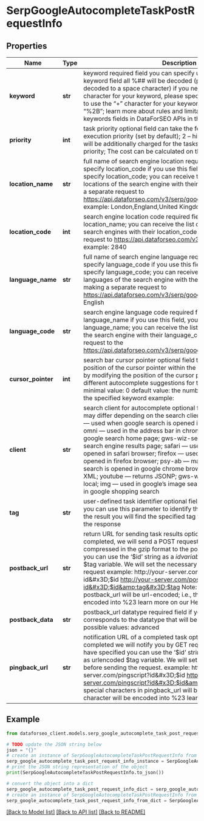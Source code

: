 # SerpGoogleAutocompleteTaskPostRequestInfo


## Properties

Name | Type | Description | Notes
------------ | ------------- | ------------- | -------------
**keyword** | **str** | keyword required field you can specify up to 700 characters in the keyword field all %## will be decoded (plus character ‘+’ will be decoded to a space character) if you need to use the “%” character for your keyword, please specify it as “%25”; if you need to use the “+” character for your keyword, please specify it as “%2B”; learn more about rules and limitations of keyword and keywords fields in DataForSEO APIs in this Help Center article | [optional] 
**priority** | **int** | task priority optional field can take the following values: 1 – normal execution priority (set by default); 2 – high execution priority You will be additionally charged for the tasks with high execution priority; The cost can be calculated on the Pricing page | [optional] 
**location_name** | **str** | full name of search engine location required field if you don’t specify location_code if you use this field, you don’t need to specify location_code; you can receive the list of available locations of the search engine with their location_name by making a separate request to https://api.dataforseo.com/v3/serp/google/autocomplete/locations example: London,England,United Kingdom | [optional] 
**location_code** | **int** | search engine location code required field if you don’t specify location_name; you can receive the list of available locations of the search engines with their location_code by making a separate request to https://api.dataforseo.com/v3/serp/google/locations example: 2840 | [optional] 
**language_name** | **str** | full name of search engine language required field if you don’t specify language_code if you use this field, you don’t need to specify language_code; you can receive the list of available languages of the search engine with their language_name by making a separate request to https://api.dataforseo.com/v3/serp/google/languages example: English | [optional] 
**language_code** | **str** | search engine language code required field if you don’t specify language_name if you use this field, you don’t need to specify language_name; you can receive the list of available languages of the search engine with their language_code by making a separate request to the https://api.dataforseo.com/v3/serp/google/languages example: en | [optional] 
**cursor_pointer** | **int** | search bar cursor pointer optional field the horizontal numerical position of the cursor pointer within the keyword in the search bar; by modifying the position of the cursor pointer, you will obtain different autocomplete suggestions for the same seed keyword; minimal value: 0 default value: the number of the last character of the specified keyword example: |which query are s – \&quot;cursor_pointer\&quot;: 0 which query is s| – \&quot;cursor_pointer\&quot;: 16 which que|ry is s – \&quot;cursor_pointer\&quot;: 9 | [optional] 
**client** | **str** | search client for autocomplete optional field autocomplete results may differ depending on the search client; possible values: chrome — used when google search is opened in google chrome; chrome-omni — used in the address bar in chrome; gws-wiz — used in google search home page; gws-wiz-serp — used in google search engine results page; safari — used when google search is opened in safari browser; firefox — used when google search is opened in firefox browser; psy-ab — may be used when google search is opened in google chrome browser; toolbar — returns XML; youtube — returns JSONP; gws-wiz-local — used in google local; img — used in google’s image search; products-cc — used in google shopping search | [optional] 
**tag** | **str** | user-defined task identifier optional field the character limit is 255 you can use this parameter to identify the task and match it with the result you will find the specified tag value in the data object of the response | [optional] 
**postback_url** | **str** | return URL for sending task results optional field once the task is completed, we will send a POST request with its results compressed in the gzip format to the postback_url you specified you can use the ‘$id’ string as a $id variable and ‘$tag’ as urlencoded $tag variable. We will set the necessary values before sending the request example: http://your-server.com/postbackscript?id&#x3D;$id http://your-server.com/postbackscript?id&#x3D;$id&amp;tag&#x3D;$tag Note: special characters in postback_url will be url-encoded; i.e., the # character will be encoded into %23 learn more on our Help Center | [optional] 
**postback_data** | **str** | postback_url datatype required field if you specify postback_url corresponds to the datatype that will be sent to your server possible values: advanced | [optional] 
**pingback_url** | **str** | notification URL of a completed task optional field when a task is completed we will notify you by GET request sent to the URL you have specified you can use the ‘$id’ string as a $id variable and ‘$tag’ as urlencoded $tag variable. We will set the necessary values before sending the request. example: http://your-server.com/pingscript?id&#x3D;$id http://your-server.com/pingscript?id&#x3D;$id&amp;tag&#x3D;$tag Note: special characters in pingback_url will be urlencoded; i.a., the # character will be encoded into %23 learn more on our Help Center | [optional] 

## Example

```python
from dataforseo_client.models.serp_google_autocomplete_task_post_request_info import SerpGoogleAutocompleteTaskPostRequestInfo

# TODO update the JSON string below
json = "{}"
# create an instance of SerpGoogleAutocompleteTaskPostRequestInfo from a JSON string
serp_google_autocomplete_task_post_request_info_instance = SerpGoogleAutocompleteTaskPostRequestInfo.from_json(json)
# print the JSON string representation of the object
print(SerpGoogleAutocompleteTaskPostRequestInfo.to_json())

# convert the object into a dict
serp_google_autocomplete_task_post_request_info_dict = serp_google_autocomplete_task_post_request_info_instance.to_dict()
# create an instance of SerpGoogleAutocompleteTaskPostRequestInfo from a dict
serp_google_autocomplete_task_post_request_info_from_dict = SerpGoogleAutocompleteTaskPostRequestInfo.from_dict(serp_google_autocomplete_task_post_request_info_dict)
```
[[Back to Model list]](../README.md#documentation-for-models) [[Back to API list]](../README.md#documentation-for-api-endpoints) [[Back to README]](../README.md)


